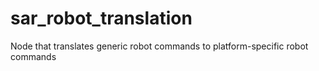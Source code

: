 # sar_robot_translation
Node that translates generic robot commands to platform-specific robot commands
